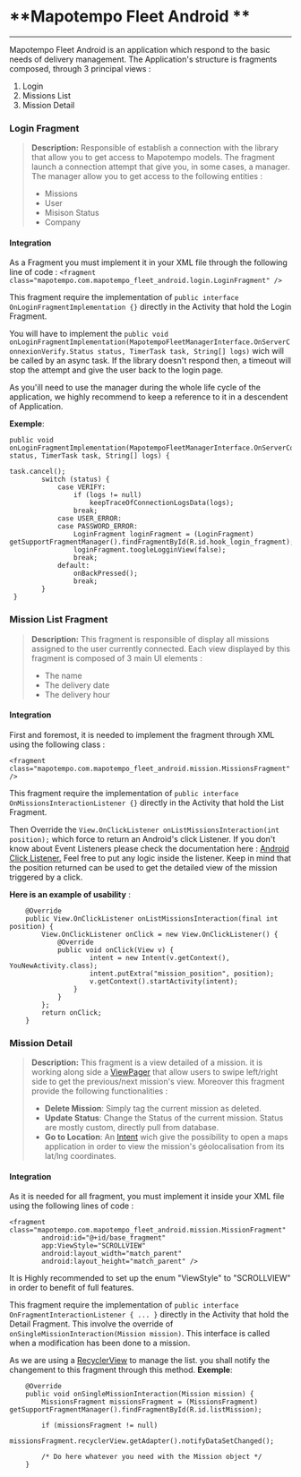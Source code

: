 # **Mapotempo Fleet Android **
----------
Mapotempo Fleet Android is an application which respond to the basic needs of delivery management.
The Application's structure is fragments composed, through 3 principal views : 
  1. Login 
  2. Missions List
  3. Mission Detail

### **Login Fragment**

> **Description:**
> Responsible of establish a connection with the library that allow you to get access to Mapotempo models. The fragment launch a connection attempt that give you, in some cases, a manager. The manager allow you to get access to the following entities : 
> - Missions
> -  User
> - Misison Status
> - Company

#### **Integration**
As a Fragment you must implement it in your XML file through the following line of code : 
 ```<fragment class="mapotempo.com.mapotempo_fleet_android.login.LoginFragment" /> ```

This fragment require the implementation of  ``` public interface OnLoginFragmentImplementation {} ``` directly in the Activity that hold the Login Fragment. 

You will have to implement the `public void onLoginFragmentImplementation(MapotempoFleetManagerInterface.OnServerConnexionVerify.Status status, TimerTask task, String[] logs)` wich will be called by an async task. If the library doesn't respond then, a timeout will stop the attempt and give the user back to the login page.

As you'ill need to use the manager during the whole life cycle of the application, we highly recommend to keep a reference to it in a descendent of Application.

**Exemple**: 
```
public void onLoginFragmentImplementation(MapotempoFleetManagerInterface.OnServerConnexionVerify.Status status, TimerTask task, String[] logs) {

task.cancel();
        switch (status) {
            case VERIFY:
                if (logs != null)
                    keepTraceOfConnectionLogsData(logs);
                break;
            case USER_ERROR:
            case PASSWORD_ERROR:
                LoginFragment loginFragment = (LoginFragment) getSupportFragmentManager().findFragmentById(R.id.hook_login_fragment);
                loginFragment.toogleLogginView(false);
                break;
            default:
                onBackPressed();
                break;
        }
 }
```
 
### **Mission List Fragment**

> **Description:**
> This fragment is responsible of display all missions assigned to the user currently connected.
> Each view displayed by this fragment is composed of 3 main UI elements : 
> - The name 
> - The delivery date
> - The delivery hour

#### **Integration**
First and foremost, it is needed to implement the fragment through XML using the following class : 
```
<fragment class="mapotempo.com.mapotempo_fleet_android.mission.MissionsFragment" />
```
This fragment require the implementation of  ``` public interface OnMissionsInteractionListener {} ``` directly in the Activity that hold the List Fragment. 

Then Override the ``` View.OnClickListener onListMissionsInteraction(int position); ``` which force to return an Android's click Listener. If you don't know about Event Listeners please check the documentation here : [Android Click Listener.](https://developer.android.com/reference/android/view/View.OnClickListener.html)
Feel free to put any logic inside the listener. Keep in mind that the position returned can be used to get the detailed view of the mission triggered by a click.

**Here is an example of usability** : 
```
    @Override
    public View.OnClickListener onListMissionsInteraction(final int position) {
        View.OnClickListener onClick = new View.OnClickListener() {
            @Override
            public void onClick(View v) {
	                intent = new Intent(v.getContext(), YouNewActivity.class);
	                intent.putExtra("mission_position", position);
				    v.getContext().startActivity(intent);
                }
            }
        };
        return onClick;
    }
```

### **Mission Detail**
> **Description:**
> This fragment is a view detailed of a mission. it is working along side a [ViewPager](https://developer.android.com/reference/android/support/v4/view/ViewPager.html)  that allow users to swipe left/right side to get the previous/next mission's view. Moreover this fragment provide the following functionalities : 
> - <i class="icon-trash"></i> **Delete Mission**: Simply tag the current mission as deleted.
> - <i class="icon-pencil"></i> **Update Status**: Change the Status of the current mission. Status are mostly custom, directly pull from    database.
> - <i class="icon-refresh"></i> **Go to Location**: An [Intent](https://developer.android.com/reference/android/content/Intent.html) wich give the possibility to open a maps application in order to view the mission's géolocalisation from its lat/lng coordinates. 

#### **Integration**
As it is needed for all fragment, you must implement it inside your XML file using the following lines of code : 
```
<fragment class="mapotempo.com.mapotempo_fleet_android.mission.MissionFragment"
        android:id="@+id/base_fragment"
        app:ViewStyle="SCROLLVIEW"
        android:layout_width="match_parent"
        android:layout_height="match_parent" />
```
It is Highly recommended to set up the enum "ViewStyle" to "SCROLLVIEW" in order to benefit of full features. 

This fragment require the implementation of  ``` public interface OnFragmentInteractionListener { ... } ``` directly in the Activity that hold the Detail Fragment. 
This involve the override of ``` onSingleMissionInteraction(Mission mission) ```. This interface is called when a modification has been done to a mission. 

As we are using a [RecyclerView](https://developer.android.com/reference/android/support/v7/widget/RecyclerView.html) to manage the list. you shall notify the changement to this fragment through this method. **Exemple**: 
```
    @Override
    public void onSingleMissionInteraction(Mission mission) {
        MissionsFragment missionsFragment = (MissionsFragment) getSupportFragmentManager().findFragmentById(R.id.listMission);

        if (missionsFragment != null)
            missionsFragment.recyclerView.getAdapter().notifyDataSetChanged();

		/* Do here whatever you need with the Mission object */
    }
```

